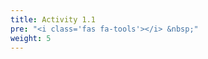 ```yaml
---
title: Activity 1.1
pre: "<i class='fas fa-tools'></i> &nbsp;"
weight: 5
---
```


<!--

3. Navigate to the [discussion](https://github.com/sta518/discussion) repository.
  - Click "<i class="fas fa-eye"></i> Watch <i class="fas fa-caret-down"></i>" near the upper-right corner of the repo, so that you get email notifications.
    - You should bookmark this page, but it is also linked on the left-hand toolbar of the course website (<i class='fas fa-exclamation-circle'></i> Help)
    - Re-read the [How to get help](/syllabus/policies/#how-to-get-help) section in the course policies

### Acitivity 1.1: Git-ing started 

![Bad pun dog](https://i.kym-cdn.com/entries/icons/original/000/014/959/Screenshot_116.png "Final image of 'pad pun dog' meme")

**Tools Needed**

- GitHub
- RStudio Cloud

The big questions for this activity are:

- What are repos, issues, and version-control?
- Why do we use READMEs?
- What are organizations, teams, and GitHub pages?
- What is plain text and markdown?

To Do:

- fork a repo
- write markdown text
- create a repo

branching and merging repos

#### File-sharing and storage

Explore the files behing R4DS

  see files current state
  look at commit history to see how things have changed
  use search box to search for specific words (e.g., `join` or `factors`)
  summary of 100+ contributers have added: how readers submit fixes and small improvements
  look at issues

#### Course "destinations"

Explore our destination

  help-center
  materials
    activities
    assignments
  website
    

#### Plain Text



##### GitHub and Markdown Introduction

- Locate class repo
    - Find `f19-sta-418-518` user in GitHub and locate the "lab0101" repo
    - Click on "README.md"
    - Click on <i class="fas fa-pencil-alt"></i> - this will **Fork** the project to your space
- Add a row in the table below with your information   
    - Preferred first name & last name  
    - GitHub ID
    - **Commit** your changes and submit pull request   
            - Write a descriptive commit message (e.g. "added Bradford Dykes info to table")  
            - Click green "Propose file change" button and start pull request
    - pat yourself on the back

**Important**: Your entry will NOT appear on the class table right away.
Once you submit the "pull request" the owner of the repo (me) needs to approve and merge it into the "master" before your entry will appear in the class table on the website. 

##### Class GitHub Table 

| Name                    | GitHub ID            |
|:------------------------|:---------------------|  
| Bradford Dykes          | dykesb               |

#### Version Control

Fork repo to your account
Clone repo to your machine
Put in information
 - Showcase markdown basics
Add and commit changes
push back to github

########
########
########
########
########
########

# GitHub and Markdown

Requirements:

- GitHub account

Goals:

- Navigate and visualize the commit history of various repositories on GitHub
- Demonstrate using the typical Git workflow
- Merge repository branches via pull requests on GitHub, resolving conflicts if necessary

## Introduction

This activity is designed to introduce you to Git and GitHub, which we will be using during this semeseter for file management, version control, and a collaboration tool!
Before we get into collaborating with GitHub, we need to understand some of the basics.
That is, many of the tasks in this activity are done individually, but talk with your team members and help each other out!
You are also provided some discussion and reflection prompts throughout to talk about as a team.

## Getting Started

1. Navigate to the [discussion](https://github.com/sta518/discussion) repository.
2. Click "<i class="fas fa-eye"></i> Watch <i class="fas fa-caret-down"></i>" near the upper-right corner of the repo, so that you get email notifications.
    - You should consider bookmarking this page, but it is also linked on the left-hand toolbar of the [course website](https://sta518.github.io) (<i class='fas fa-exclamation-circle'></i> Help)
3. Comment on the Issue I created called "Introduce yourself!"
  In your post
    - Say who your are,
    - Share one "thing of interest" about you,
    - Tag your neighbor(s) using `@username`, and
    - Ask any question(s) you have regarding the [Syllabus and Course Policies](https://sta518.github.io/syllabus/)
4. If you haven't yet, add a profile picture to your profile to help make the STA 418/518 community feel more personable.
  You can do this from your profile homepage.

## Big Picture

To give me some more time to set-up some class materials (GitHub Classroom), explore these blog posts that were made with R:

- [Text analysis of Trump's tweets](http://varianceexplained.org/r/trump-tweets/)
- [A year of fitbit](https://livefreeordichotomize.com/2017/12/27/a-year-as-told-by-fitbit/)
- [R-Ladies global tour](https://livefreeordichotomize.com/2017/12/27/a-year-as-told-by-fitbit/) (with a gif created in R at the end!)

## Team Work

In this course, we will make extensive use of students working in teams.
Most of you have had experiences, some positive and some negative, with group work.

> As a team, brainstorm a list of Pros and Cons for group work.
> A team is composed of team members.
  Identify at least three (3) and no more than five (5) traits that an ideal team member would have.
> When you have your pros and cons and traits, have a member write them in the corresponding "column" on the white board.

### Version Control with Git

The statistical programming language that we will use is R.
We will interface with R using the software RStudio - these are the focus of every activity *after* this first one.

There are number of ways that I could get you the course materials and assignments, but we will use GitHub as our platform for collaboration and version control.

![Version Control with human readable messages](https://datasciencebox.org/slides/u1_d01-meet-the-toolkit/img/lego-steps-commit-messages.png "Example of version control using Legos with commit messages")

From [Mine Çetinkaya-Rundel](http://www2.stat.duke.edu/courses/Spring18/Sta199/slides/lec-slides/01-meet-toolkit.html#27)

Version control is useful so we avoid:

!["FINAL".doc](http://www.phdcomics.com/comics/archive/phd101212s.gif "Jorge Cham's web-comic on the pains of revisions")

> As a team, think of some other version control-like software that you have used before.

Git has many commands - most of the time we will only need to use `git add`, `git commit`, `git push`, and `git pull`.
Also, we will primarily use git by the built in interfaces with GitHub and RStudio.

If you Google for help with Git and come across command line instructions, skip it and move on to the next resources unless you feel comfortable trying that method.

A great indepth resource for working with Git and R (linked on the course site at [Additional Resources/GitHub](https://sta518.github.io/resources/github/)) is [Happy Git with R](https://happygitwithr.com/) - this would be a good place to start looking for help.

### GitHub

If Git/version control is like "Version history" in Google Docs, GitHub is like Google Drive - Git and GitHub being more rich in features and capabilities.

In this section, we will explore some of the basic GitHub capabilities: repos, commits, diffs, commit history, branching, and merging

#### Repositories

To demonstrate version control concepts, you are going to create a new GitHub repository.

**Create a new repository.**

Part 1:

  1. If you are not still logged into GitHub, do so.
  2. Click the green "<i class="fas fa-book"></i> New" button
  3. On the **Create a new repository** page, name this something like "sta518-test".
  4. Check the box to "Initialize this repository with a README"
  5. Click on the green "Create repository" button.
  6. On the main repo page, click the <i class="fas fa-pencil-alt"></i> to edit the README
    - You can simply add something like, "This repo is to explore GitHub and markdown for STA 518" on line 2.
    - Add a descriptive commit message in the first box like, "Added repo information"
    - Click on the green "Commit changes" button

Part 2:

  1. On [Bb](https://mybb.gvsu.edu), in "Documents" there are three documents: 1) "day1.md", 2) "day1.html", and 3) "day1.pdf".
    Download these files and note where they were saved for the next step (probably in your Downloads folder).
  2. Locate the three files you downloaded, then drag-and-drop them into the main repo page.
  3. Explore each of thes files within your repo.
    Discuss with your team members about what is viewable and what isn't.
    Keep this in mind as we progress though the semester: Jenny Bryan provides some great information on [repo browsability](https://happygitwithr.com/workflows-browsability.html)

#### Commits

You already did a couple of commits in the previous section.
Now we will compare commits with branching and merging.
Remember that Brian Yu's seminar talked about branching and merging and you might want to review this in more detail after class.
We will talk more about the motivation behind repo branching later.

Part 1:

1. On the main repo page, create a new branch
  - Find the "Branch: master <i class="fas fa-caret-down"></i>" button and click on it
  - In the text box call your new branch "test1" and create the branch
2. You should now see that you are on "Branch: master <i class="fas fa-caret-down"></i>"
  - Edit this README (on the test1 branch) with a [relative link](https://github.blog/2013-01-31-relative-links-in-markup-files/) to the `day1.md` file in the repo from when you created the repo.
3. Explore these two branches by switching between them to see that the repo structure is different
  - As a team, diagram the repo structure with a tree diagram
4. Merge your "test1" branch to the "master" branch by opening a *pull request* (one of the upper tabs)
  - Close your "test1" branch
  - Update your team's tree diagram
  
> When you open a pull request, you’re proposing your changes and requesting that someone review and pull in your contribution and merge them into their branch. Pull requests show diffs, or differences, of the content from both branches. The changes, additions, and subtractions are shown in green and red.

From GitHub's [Hello World](https://guides.github.com/activities/hello-world/) activity (which we are mostly following).
GitHub also has some documentation on [Pull Requests](https://help.github.com/articles/about-pull-requests/) that you may want to use to learn more outside of class.

Part 2:

1. Make a new branch call "test2"
2. Edit line 1 of teh README on **both branches** to something different for each case
  - For example, in the master branch add "this is the master branch" and in the test2 branch add "this is teh test 2 branch".
3 Try merging with a pull request.
  - You should receive a *merge conflict*  -- resolve it (your choice), then merge.

Merge conflicts will more than likely come up as you work in your teams throughout the semester.
To resolve them, you (the repo owner) just needs to decide which is the correct version

## Reflection

As a team, discuss your responses to these questions.

> What is version control and why do we care?
> What is Git vs GitHub and do I need to care?
> What is still muddy?

## Up Next

### R and RStudio
In the next activity we will begin collaborating with GitHub (forking and pull requests within your teams) while using R and RStudio.

### Markdown
The `*.md` files that we've seen are markdown documents.
There are many [Additional Resources](https://sta518.github.io/resources/markdown/) linked on the course site and a great 10 minute tutorial that touches the basics from [CommonMark](https://commonmark.org/help/tutorial/) (this is part of your **Meeting Preparation** for the next activity).

## Optional

You are encouraged to use RStudio Cloud in this course because Git and GitHub integration works *out of the box*, but I understand that many of you might want to experience these tools "in the wild" - on your own machine.
I consider myself proficient at dealing with issues installing R and RStudio on Windows and able to Google issues for R and RStudio on Mac/Linux and Git.

If you wish to work on your own machine, you will need to:

1. Install R and RStudio
    - [R](https://cloud.r-project.org)
    - [RStudio](https://www.rstudio.com/products/rstudio/download/#download)
2. [Install](http://happygitwithr.com/install-git.html) and [introduce yourself](https://happygitwithr.com/hello-git.html) to  Git
    - You will need to work with the command line during this
3. If you ever want to create PDFs instead of HTML documents, you will need LaTeX
    - Yihui has an R solution for that: [TinyTeX](https://yihui.name/tinytex/)


-->

